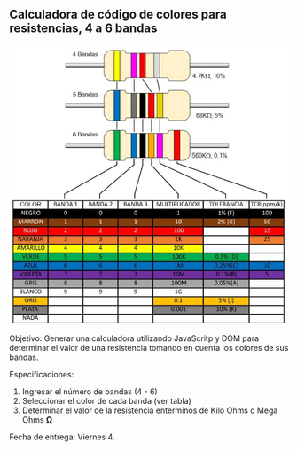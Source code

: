 <h2>Calculadora de código de colores para resistencias, 4 a 6 bandas</h2>

<img src="https://github.com/dgpacheco78/calculadora/blob/main/tablas.jpg">

Objetivo: Generar una calculadora utilizando JavaScritp y DOM para determinar el valor de una resistencia tomando en cuenta los colores de sus bandas.

Especificaciones:
<ol>
  <li>Ingresar el número de bandas (4 - 6)</li>
  <li>Seleccionar el color de cada banda (ver tabla)</li>
  <li>Determinar el valor de la resistencia enterminos de Kilo Ohms o Mega Ohms <b>Ω</b></li>
</ol>

Fecha de entrega: Viernes 4.
